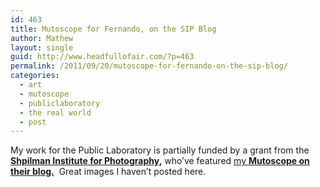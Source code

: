 ```yaml
---
id: 463
title: Mutoscope for Fernando, on the SIP Blog
author: Mathew
layout: single
guid: http://www.headfullofair.com/?p=463
permalink: /2011/09/20/mutoscope-for-fernando-on-the-sip-blog/
categories:
  - art
  - mutoscope
  - publiclaboratory
  - the real world
  - post
---
```

My work for the Public Laboratory is partially funded by a grant from the **[Shpilman Institute for Photography][1],** who&#8217;ve featured [my **Mutoscope on their blog.**][2]  Great images I haven&#8217;t posted here.

&nbsp;

&nbsp;

&nbsp;

&nbsp;

 [1]: http://thesip.org/
 [2]: http://thesip.org/2011/09/between-player-and-content/